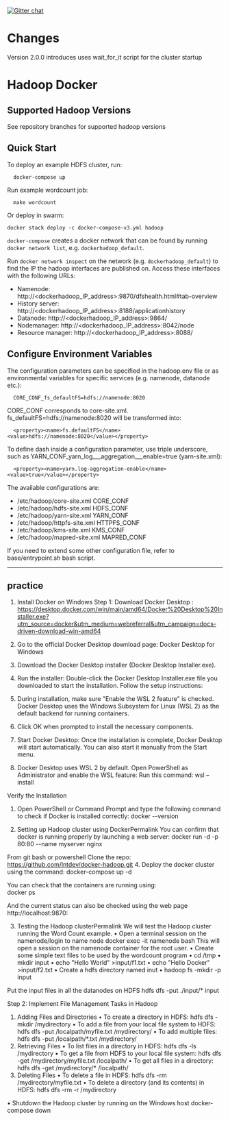 [![Gitter chat](https://badges.gitter.im/gitterHQ/gitter.png)](https://gitter.im/big-data-europe/Lobby)

# Changes

Version 2.0.0 introduces uses wait_for_it script for the cluster startup

# Hadoop Docker

## Supported Hadoop Versions
See repository branches for supported hadoop versions

## Quick Start

To deploy an example HDFS cluster, run:
```
  docker-compose up
```

Run example wordcount job:
```
  make wordcount
```

Or deploy in swarm:
```
docker stack deploy -c docker-compose-v3.yml hadoop
```

`docker-compose` creates a docker network that can be found by running `docker network list`, e.g. `dockerhadoop_default`.

Run `docker network inspect` on the network (e.g. `dockerhadoop_default`) to find the IP the hadoop interfaces are published on. Access these interfaces with the following URLs:

* Namenode: http://<dockerhadoop_IP_address>:9870/dfshealth.html#tab-overview
* History server: http://<dockerhadoop_IP_address>:8188/applicationhistory
* Datanode: http://<dockerhadoop_IP_address>:9864/
* Nodemanager: http://<dockerhadoop_IP_address>:8042/node
* Resource manager: http://<dockerhadoop_IP_address>:8088/

## Configure Environment Variables

The configuration parameters can be specified in the hadoop.env file or as environmental variables for specific services (e.g. namenode, datanode etc.):
```
  CORE_CONF_fs_defaultFS=hdfs://namenode:8020
```

CORE_CONF corresponds to core-site.xml. fs_defaultFS=hdfs://namenode:8020 will be transformed into:
```
  <property><name>fs.defaultFS</name><value>hdfs://namenode:8020</value></property>
```
To define dash inside a configuration parameter, use triple underscore, such as YARN_CONF_yarn_log___aggregation___enable=true (yarn-site.xml):
```
  <property><name>yarn.log-aggregation-enable</name><value>true</value></property>
```

The available configurations are:
* /etc/hadoop/core-site.xml CORE_CONF
* /etc/hadoop/hdfs-site.xml HDFS_CONF
* /etc/hadoop/yarn-site.xml YARN_CONF
* /etc/hadoop/httpfs-site.xml HTTPFS_CONF
* /etc/hadoop/kms-site.xml KMS_CONF
* /etc/hadoop/mapred-site.xml  MAPRED_CONF

If you need to extend some other configuration file, refer to base/entrypoint.sh bash script.

-----------------------
practice 
-------------

1.	Install Docker on Windows
Step 1: Download Docker Desktop : https://desktop.docker.com/win/main/amd64/Docker%20Desktop%20Installer.exe?utm_source=docker&utm_medium=webreferral&utm_campaign=docs-driven-download-win-amd64

2.	Go to the official Docker Desktop download page:
Docker Desktop for Windows
3.	Download the Docker Desktop installer (Docker Desktop Installer.exe).
4.	Run the installer: Double-click the Docker Desktop Installer.exe file you downloaded to start the installation.
Follow the setup instructions:
5.	During installation, make sure "Enable the WSL 2 feature" is checked. Docker Desktop uses the Windows Subsystem for Linux (WSL 2) as the default backend for running containers.
6.	Click OK when prompted to install the necessary components.
7.	Start Docker Desktop: Once the installation is complete, Docker Desktop will start automatically. You can also start it manually from the Start menu.
8.	Docker Desktop uses WSL 2 by default.
Open PowerShell as Administrator and enable the WSL feature:
Run this command:
wsl –install

Verify the Installation
1.	Open PowerShell or Command Prompt and type the following command to check if Docker is installed correctly:
docker --version

 



3.	Setting up Hadoop cluster using DockerPermalink
You can confirm that docker is running properly by launching a web server:
docker run -d -p 80:80 --name myserver nginx

From git bash or powershell 
Clone the repo:
https://github.com/lntdev/docker-hadoop.git
4. Deploy the docker cluster using the command:
docker-compose up -d
 
You can check that the containers are running using:	
docker ps
 

And the current status can also be checked using the web page http://localhost:9870:
 






3. Testing the Hadoop clusterPermalink
We will test the Hadoop cluster running the Word Count example.
•	Open a terminal session on the namenode/login to name node
docker exec -it namenode bash
This will open a session on the namenode container  for the root user.
•	Create some simple text files to be used by the wordcount program
•	cd /tmp
•	mkdir input
•	echo "Hello World" >input/f1.txt
•	echo "Hello Docker" >input/f2.txt
•	Create a hdfs directory named inut
•	hadoop fs -mkdir -p input

Put the input files in all the datanodes on HDFS
hdfs dfs -put ./input/* input




Step 2: Implement File Management Tasks in Hadoop
1. Adding Files and Directories
•	To create a directory in HDFS:
hdfs dfs -mkdir /mydirectory
•	To add a file from your local file system to HDFS:
hdfs dfs -put /localpath/myfile.txt /mydirectory/
•	To add multiple files:
hdfs dfs -put /localpath/*.txt /mydirectory/
2. Retrieving Files
•	To list files in a directory in HDFS:
hdfs dfs -ls /mydirectory
•	To get a file from HDFS to your local file system:
hdfs dfs -get /mydirectory/myfile.txt /localpath/
•	To get all files in a directory:
hdfs dfs -get /mydirectory/* /localpath/
3. Deleting Files
•	To delete a file in HDFS:
hdfs dfs -rm /mydirectory/myfile.txt
•	To delete a directory (and its contents) in HDFS:
hdfs dfs -rm -r /mydirectory



•	Shutdown the Hadoop cluster by running on the Windows host
docker-compose down


 


